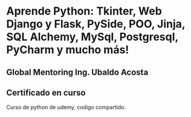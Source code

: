 # Aprende Python: Tkinter, Web Django y Flask, PySide, POO, Jinja, SQL Alchemy, MySql, Postgresql, PyCharm y mucho más!

## Global Mentoring Ing. Ubaldo Acosta 

## Certificado en curso






Curso de python de udemy, codigo compartido.

